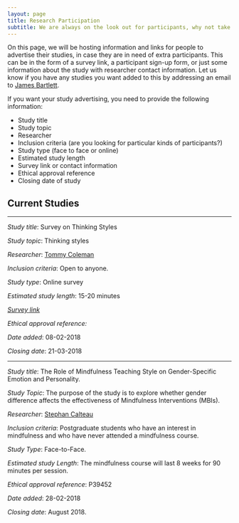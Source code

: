 ```yaml
---
layout: page
title: Research Participation
subtitle: We are always on the look out for participants, why not take part in one of your fellow post-grad's studies?
---
```


On this page, we will be hosting information and links for people to advertise their studies, in case they are in need of extra participants. This can be in the form of a survey link, a participant sign-up form, or just some information about the study with researcher contact information. Let us know if you have any studies you want added to this by addressing an email to [James Bartlett](mailto:cov.pgrnewsletter@gmail.com).

If you want your study advertising, you need to provide the following information:
- Study title
- Study topic
- Researcher
- Inclusion criteria (are you looking for particular kinds of participants?)
- Study type (face to face or online)
- Estimated study length
- Survey link or contact information
- Ethical approval reference
- Closing date of study

## Current Studies

___

*Study title*: Survey on Thinking Styles

*Study topic*: Thinking styles

*Researcher*: [Tommy Coleman](mailto:colema56@uni.coventry.ac.uk)

*Inclusion criteria*: Open to anyone.

*Study type*: Online survey

*Estimated study length*: 15-20 minutes

*[Survey link](https://coventryhls.eu.qualtrics.com/jfe/form/SV_2l6a0823kUt1l4h)*

*Ethical approval reference:*

*Date added*: 08-02-2018

*Closing date*: 21-03-2018

___


*Study title*: The Role of Mindfulness Teaching Style on Gender-Specific Emotion and Personality.

*Study Topic*: The purpose of the study is to explore whether gender difference affects the effectiveness of Mindfulness Interventions (MBIs).

*Researcher*: [Stephan Calteau](mailto:calteauj@uni.coventry.ac.uk)

*Inclusion criteria*: Postgraduate students who have an interest in mindfulness and who have never attended a mindfulness course.

*Study Type*: Face-to-Face.

*Estimated study Length*: The mindfulness course will last 8 weeks for 90 minutes per session.

*Ethical approval reference*: P39452

*Date added*: 28-02-2018

*Closing date*: August 2018.
